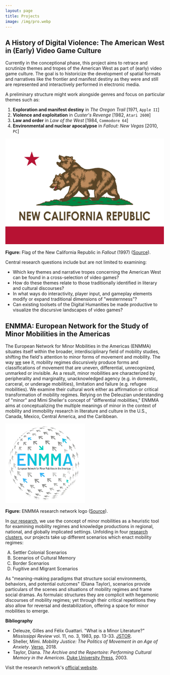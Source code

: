 ```yaml
---
layout: page
title: Projects
image: /img/pro.webp
---
```


<!--{: .box-updated}
<span style="color:#488B49"><i class="far fa-clock" style="padding-right:10px"></i><script>var date = document.lastModified; document.write("Last Modified: "+date);</script></span>-->

## A History of Digital Violence: The American West in (Early) Video Game Culture
Currently in the conceptional phase, this project aims to retrace and scrutinize themes and tropes of the American West as part of (early) video game culture. The goal is to historicize the development of spatial formats and narratives like the frontier and manifest destiny as they were and still are represented and interactively performed in electronic media.

A preliminary structure might work alongside genres and focus on particular themes such as:
1. **Exploration and manifest destiny** in *The Oregon Trail* \[1971, `Apple II`\]
2. **Violence and exploitation** in *Custer's Revenge* \[1982, `Atari 2600`\]
3. **Law and order** in *Law of the West* \[1984, `Commodore 64`\]
4. **Environmental and nuclear apocalypse** in *Fallout: New Vegas* \[2010, `PC`\]

<img src="/img/new-california-republic-fallout.webp" alt="Flag of the New California Republic in Fallout 2" width="500">

**Figure:** Flag of the New California Republic in *Fallout* (1997) ([Source](https://fallout.fandom.com/wiki/New_California_Republic)<i class="fas fa-external-link-alt"></i>).

Central research questions include but are not limited to examining:
* Which key themes and narrative tropes concerning the American West can be found in a cross-selection of video games?
* How do these themes relate to those traditionally identified in literary and cultural discourses?
* In what ways do interactivity, player input, and gameplay elements modify or expand traditional dimensions of "westernness"?
* Can existing toolsets of the Digital Humanities be made productive to visualize the discursive landscapes of video games?

## ENMMA: European Network for the Study of Minor Mobilities in the Americas

The European Network for Minor Mobilities in the Americas (ENMMA) situates itself within the broader, interdisciplinary field of mobility studies, shifting the field's attention to minor forms of movement and mobility. The way <a href="https://enmma.org/about/members" target="_blank">we<i class="fas fa-external-link-alt"></i></a> see it, mobility regimes discursively produce forms and classifications of movement that are uneven, differential, unrecognized, unmarked or invisible. As a result, minor mobilities are characterized by peripherality and marginality, unacknowledged agency (e.g. in domestic, carceral, or underage mobilities), limitation and failure (e.g. refugee mobilities). We examine their cultural work either as affirmation or critical transformation of mobility regimes. Relying on the Deleuzian understanding of "minor" and Mimi Sheller's concept of "differential mobilities," ENMMA aims at conceptualizing the multiple meanings of minor in the context of mobility and immobility research in literature and culture in the U.S., Canada, Mexico, Central America, and the Caribbean.

<img src="/img/ENMMA-logo.webp" alt="ENMMA research network logo" width="250">

**Figure:** ENMMA research network logo ([Source](https://enmma.org/)<i class="fas fa-external-link-alt"></i>).

In <a href="https://enmma.org/about/projects" target="_blank">our research</a>, we use the concept of minor mobilities as a heuristic tool for examining mobility regimes and knowledge productions in regional, national, and globally implicated settings. Unfolding in four <a href="https://enmma.org/about/research-clusters" target="_blank">research clusters<i class="fas fa-external-link-alt"></i></a>, our projects take up different scenarios which enact mobility regimes:

<ol>
	<li type="A">Settler Colonial Scenarios</li>
	<li type="A">Scenarios of Cultural Memory</li>
	<li type="A">Border Scenarios</li>
	<li type="A">Fugitive and Migrant Scenarios</li>
</ol>

As "meaning-making paradigms that structure social environments, behaviors, and potential outcomes" (Diana Taylor), scenarios provide particulars of the scenes and situations of mobility regimes and frame social dramas. As formulaic structures they are complicit with hegemonic discourses of mobility regimes; yet through their critical repetitions they also allow for reversal and destabilization, offering a space for minor mobilities to emerge.

**Bibliography**
* Deleuze, Gilles and Félix Guattari. "What is a Minor Literature?" *Mississippi Review* vol. 11, no. 3, 1983, pp. 13-33. <a href="https://www.jstor.org/stable/20133921" target="_blank">JSTOR<i class="fas fa-external-link-alt"></i></a>.
* Sheller, Mimi. *Mobility Justice: The Politics of Movement in an Age of Anxiety*. <a href="https://www.bloomsbury.com/au/mobility-justice-9781788730921/" target="_blank">Verso<i class="fas fa-external-link-alt"></i></a>, 2018.
* Taylor, Diana. *The Archive and the Repertoire: Performing Cultural Memory in the Americas*. <a href="https://www.dukeupress.edu/the-archive-and-the-repertoire" target="_blank">Duke University Press<i class="fas fa-external-link-alt"></i></a>, 2003.

Visit the research network's <a href="https://enmma.org" target="_blank">official website<i class="fas fa-external-link-alt"></i></a>.
